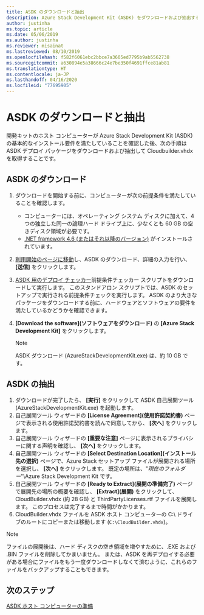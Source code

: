 ```yaml
---
title: ASDK のダウンロードと抽出
description: Azure Stack Development Kit (ASDK) をダウンロードおよび抽出する方法について説明します。
author: justinha
ms.topic: article
ms.date: 05/06/2019
ms.author: justinha
ms.reviewer: misainat
ms.lastreviewed: 08/10/2019
ms.openlocfilehash: f582f6061ebc2bbce7a3605ed7795b9ab5562738
ms.sourcegitcommit: a630894e5a38666c24e7be350f4691ffce81ab81
ms.translationtype: HT
ms.contentlocale: ja-JP
ms.lasthandoff: 04/16/2020
ms.locfileid: "77695905"
---
```

# <a name="download-and-extract-the-asdk"></a>ASDK のダウンロードと抽出
開発キットのホスト コンピューターが Azure Stack Development Kit (ASDK) の基本的なインストール要件を満たしていることを確認した後、次の手順は ASDK デプロイ パッケージをダウンロードおよび抽出して Cloudbuilder.vhdx を取得することです。

## <a name="download-the-asdk"></a>ASDK のダウンロード
1. ダウンロードを開始する前に、コンピューターが次の前提条件を満たしていることを確認します。

   - コンピューターには、オペレーティング システム ディスクに加えて、4 つの独立した同一の論理ハード ドライブ上に、少なくとも 60 GB の空きディスク領域が必要です。
   - [.NET framework 4.6 (またはそれ以降のバージョン)](https://dotnet.microsoft.com/download/dotnet-framework-runtime/net46) がインストールされています。

2. [利用開始のページに移動](https://azure.microsoft.com/overview/azure-stack/try/?v=try)し、ASDK のダウンロード、詳細の入力を行い、 **[送信]** をクリックします。
3. [ASDK 用のデプロイ チェッカー](https://go.microsoft.com/fwlink/?LinkId=828735&clcid=0x409)前提条件チェッカー スクリプトをダウンロードして実行します。 このスタンドアロン スクリプトでは、ASDK のセットアップで実行される前提条件チェックを実行します。 ASDK のより大きなパッケージをダウンロードする前に、ハードウェアとソフトウェアの要件を満たしているかどうかを確認できます。
4. **[Download the software]\(ソフトウェアをダウンロード\)** の **[Azure Stack Development Kit]** をクリックします。

   > [!NOTE]
   > ASDK ダウンロード (AzureStackDevelopmentKit.exe) は、約 10 GB です。

## <a name="extract-the-asdk"></a>ASDK の抽出
1. ダウンロードが完了したら、 **[実行]** をクリックして ASDK 自己展開ツール (AzureStackDevelopmentKit.exe) を起動します。
2. 自己展開ツール ウィザードの **[License Agreement]\(使用許諾契約書\)** ページで表示される使用許諾契約書を読んで同意してから、 **[次へ]** をクリックします。
3. 自己展開ツール ウィザードの **[重要な注意]** ページに表示されるプライバシーに関する声明を確認し、 **[次へ]** をクリックします。
4. 自己展開ツール ウィザードの **[Select Destination Location]\(インストール先の選択\)** ページで、Azure Stack セットアップ ファイルが展開される場所を選択し、 **[次へ]** をクリックします。 既定の場所は、"*現在のフォルダー*"\Azure Stack Development Kit です。 
5. 自己展開ツール ウィザードの **[Ready to Extract]\(展開の準備完了\)** ページで展開先の場所の概要を確認し、 **[Extract]\(展開\)** をクリックして、CloudBuilder.vhdx (約 28 GB) と ThirdPartyLicenses.rtf ファイルを展開します。 このプロセスは完了するまで時間がかかります。
6. CloudBuilder.vhdx ファイルを ASDK ホスト コンピューターの C:\ ドライブのルートにコピーまたは移動します (`C:\CloudBuilder.vhdx`)。

> [!NOTE]
> ファイルの展開後は、ハード ディスクの空き領域を増やすために、.EXE および .BIN ファイルを削除してかまいません。 または、ASDK を再デプロイする必要がある場合にファイルをもう一度ダウンロードしなくて済むように、これらのファイルをバックアップすることもできます。


## <a name="next-steps"></a>次のステップ
[ASDK ホスト コンピューターの準備](asdk-prepare-host.md)
